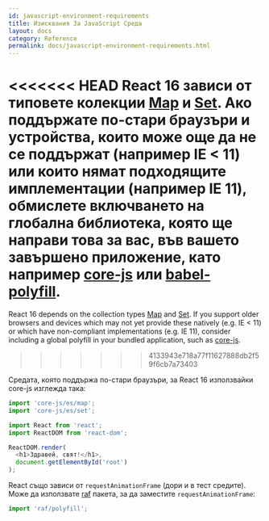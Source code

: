 ```yaml
---
id: javascript-environment-requirements
title: Изисквания За JavaScript Среда
layout: docs
category: Reference
permalink: docs/javascript-environment-requirements.html
---
```


<<<<<<< HEAD
React 16 зависи от типовете колекции [Map](https://developer.mozilla.org/en-US/docs/Web/JavaScript/Reference/Global_Objects/Map) и [Set](https://developer.mozilla.org/en-US/docs/Web/JavaScript/Reference/Global_Objects/Set). Ако поддържате по-стари браузъри и устройства, които може още да не се поддържат (например IE < 11) или които нямат подходящите имплементации (например IE 11), обмислете включването на глобална библиотека, която ще направи това за вас, във вашето завършено приложение, като например [core-js](https://github.com/zloirock/core-js) или [babel-polyfill](https://babeljs.io/docs/usage/polyfill/).
=======
React 16 depends on the collection types [Map](https://developer.mozilla.org/en-US/docs/Web/JavaScript/Reference/Global_Objects/Map) and [Set](https://developer.mozilla.org/en-US/docs/Web/JavaScript/Reference/Global_Objects/Set). If you support older browsers and devices which may not yet provide these natively (e.g. IE < 11) or which have non-compliant implementations (e.g. IE 11), consider including a global polyfill in your bundled application, such as [core-js](https://github.com/zloirock/core-js).
>>>>>>> 4133943e718a77f11627888db2f59f6cb7a73403

Средата, която поддържа по-стари браузъри, за React 16 използвайки core-js изглежда така:

```js
import 'core-js/es/map';
import 'core-js/es/set';

import React from 'react';
import ReactDOM from 'react-dom';

ReactDOM.render(
  <h1>Здравей, свят!</h1>,
  document.getElementById('root')
);
```

React също зависи от `requestAnimationFrame` (дори и в тест средите).  
Може да използвате [raf](https://www.npmjs.com/package/raf) пакета, за да заместите `requestAnimationFrame`:

```js
import 'raf/polyfill';
```
